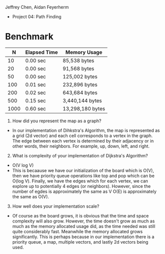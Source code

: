 Jeffrey Chen, Aidan Feyerherm
- Project 04: Path Finding
# Benchmark

| N | Elapsed Time | Memory Usage |
|-|-|-|
| 10 | 0.00 sec | 85,538 bytes |
| 20 | 0.00 sec | 91,568 bytes |
| 50 | 0.00 sec | 125,002 bytes |
| 100 | 0.01 sec | 232,896 bytes |
| 200 | 0.02 sec | 643,684 bytes |
| 500 | 0.15 sec | 3,440,144 bytes |
| 1000 | 0.60 sec | 13,298,180 bytes |

1. How did you represent the map as a graph?
- In our implementation of Dihkstra's Algorithm, the map is represented as a grid (2d vector) and each cell corresponds to a vertex in the graph. The edge between each vertex is determined by their adjacency or in other words, their neighbors. For example, up, down, left, and right.

2. What is complexity of your implementation of Dijkstra's Algorithm?
- O(V log V)
- This is becaause we have our initialization of the board which is O(V), then we have priority queue operations like top and pop which can be O(log V). Finally, we have the edges which for each vertex, we can explore up to potentially 4 edges (or neighbors). However, since the number of egdes is approximately the same as V O(E) is approximately the same as O(V).

3. How well does your implementation scale?
- Of course as the board grows, it is obvious that the time and space complexity will also grow. However, the time doesn't grow as much as much as the memory allocated usage did, as the time needed was still quite considerably fast. Meanwhile the memory allocated grows significantly. This is perhaps because in our implementation there is a priority queue, a map, multiple vectors, and lastly 2d vectors being used.
